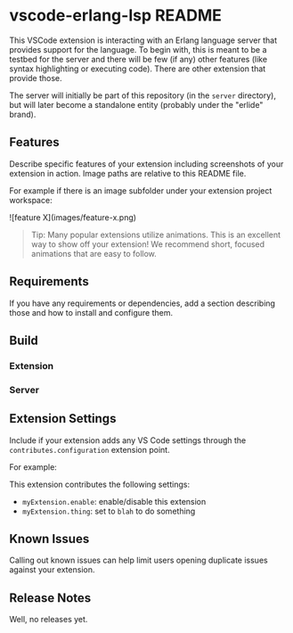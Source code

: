 # vscode-erlang-lsp README

This VSCode extension is interacting with an Erlang language server that provides support for the language. 
To begin with, this is meant to be a testbed for the server and there will be few (if any) other features (like syntax highlighting or executing code). There are other extension that provide those.
 
The server  will initially be part of this repository (in the `server` directory), but will later become a standalone entity (probably under the "erlide" brand).

## Features

Describe specific features of your extension including screenshots of your extension in action. Image paths are relative to this README file.

For example if there is an image subfolder under your extension project workspace:

\!\[feature X\]\(images/feature-x.png\)

> Tip: Many popular extensions utilize animations. This is an excellent way to show off your extension! We recommend short, focused animations that are easy to follow.

## Requirements

If you have any requirements or dependencies, add a section describing those and how to install and configure them.

## Build

### Extension

### Server

## Extension Settings

Include if your extension adds any VS Code settings through the `contributes.configuration` extension point.

For example:

This extension contributes the following settings:

* `myExtension.enable`: enable/disable this extension
* `myExtension.thing`: set to `blah` to do something

## Known Issues

Calling out known issues can help limit users opening duplicate issues against your extension.

## Release Notes

Well, no releases yet.
